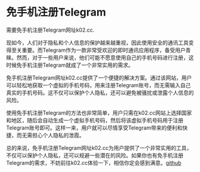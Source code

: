 # 免手机注册Telegram

需要免手机注册Telegram网址k02.cc. 

现如今，人们对于隐私和个人信息的保护越来越重视，因此使用安全的通讯工具变得至关重要。而Telegram作为一款非常受欢迎的即时通讯应用程序，备受用户青睐。然而，对于一些用户来说，他们可能不愿意使用自己的手机号码进行注册，这时候免手机注册Telegram就成了一个非常实用的需求。

免手机注册Telegram网址k02.cc提供了一个便捷的解决方案。通过该网站，用户可以轻松地获取一个虚拟的手机号码，用来注册Telegram账号，而无需输入自己真实的手机号码。这不仅可以保护个人隐私，还可以避免被骚扰或泄露个人信息的风险。

使用免手机注册Telegram的方法也非常简单，用户只需在k02.cc网站上选择国家和地区，随后会自动生成一个虚拟手机号码，然后将该虚拟手机号码用于注册Telegram账号即可。这样一来，用户就可以尽情享受Telegram带来的便利和快捷，而无需担心个人隐私的泄霞。

总的来说，免手机注册Telegram网址k02.cc为用户提供了一个非常实用的工具，不仅可以保护个人隐私，还可以规避一些潜在的风险。如果你也有免手机注册Telegram的需求，不妨前往k02.cc体验一下，相信你定会感到满意。[github](https://github.com)